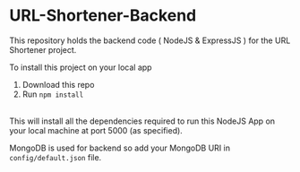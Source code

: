 # URL-Shortener-Backend

This repository holds the backend code ( NodeJS & ExpressJS ) for the URL Shortener project.

To install this project on your local app

1. Download this repo
2. Run `npm install`
<br/>
This will install all the dependencies required to run this NodeJS App on your local machine at port 5000 (as specified).

MongoDB is used for backend so add your MongoDB URI in `config/default.json` file.
